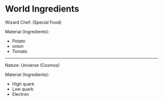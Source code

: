 # World Ingredients

Wizard Chef: (Special Food)

Material (Ingredients):
- Potato
- onion
- Tomato

***

Nature: Universe (Cosmos)

Material (Ingredients):
- High quark
- Low quark
- Electron
